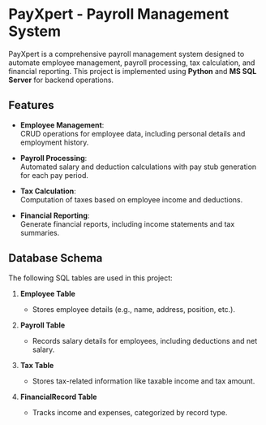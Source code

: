 # PayXpert - Payroll Management System

PayXpert is a comprehensive payroll management system designed to automate employee management, payroll processing, tax calculation, and financial reporting. This project is implemented using **Python** and **MS SQL Server** for backend operations.

## Features
- **Employee Management**:  
  CRUD operations for employee data, including personal details and employment history.

- **Payroll Processing**:  
  Automated salary and deduction calculations with pay stub generation for each pay period.

- **Tax Calculation**:  
  Computation of taxes based on employee income and deductions.

- **Financial Reporting**:  
  Generate financial reports, including income statements and tax summaries.

## Database Schema
The following SQL tables are used in this project:

1. **Employee Table**  
   - Stores employee details (e.g., name, address, position, etc.).

2. **Payroll Table**  
   - Records salary details for employees, including deductions and net salary.

3. **Tax Table**  
   - Stores tax-related information like taxable income and tax amount.

4. **FinancialRecord Table**  
   - Tracks income and expenses, categorized by record type.